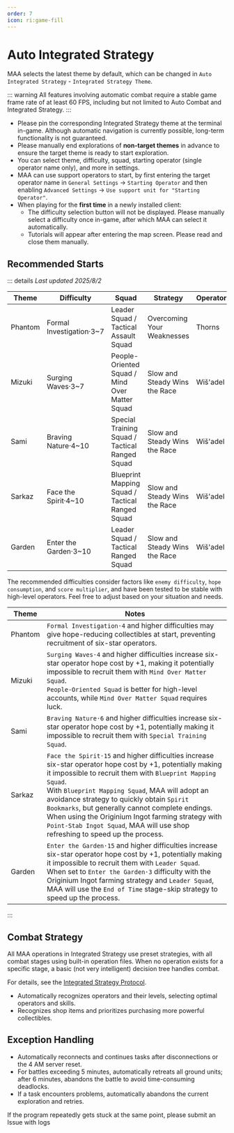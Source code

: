 ```yaml
---
order: 7
icon: ri:game-fill
---
```


# Auto Integrated Strategy

MAA selects the latest theme by default, which can be changed in `Auto Integrated Strategy` - `Integrated Strategy Theme`.

::: warning
All features involving automatic combat require a stable game frame rate of at least 60 FPS, including but not limited to Auto Combat and Integrated Strategy.
:::

- Please pin the corresponding Integrated Strategy theme at the terminal in-game. Although automatic navigation is currently possible, long-term functionality is not guaranteed.
- Please manually end explorations of **non-target themes** in advance to ensure the target theme is ready to start exploration.
- You can select theme, difficulty, squad, starting operator (single operator name only), and more in settings.
- MAA can use support operators to start, by first entering the target operator name in `General Settings` → `Starting Operator` and then enabling `Advanced Settings` → `Use support unit for "Starting Operator"`.
- When playing for the **first time** in a newly installed client:
  - The difficulty selection button will not be displayed. Please manually select a difficulty once in-game, after which MAA can select it automatically.
  - Tutorials will appear after entering the map screen. Please read and close them manually.

## Recommended Starts

::: details _Last updated 2025/8/2_

| Theme   | Difficulty        | Squad                                   | Strategy            | Operator  |
| ------- | ----------------- | --------------------------------------- | ------------------------- | --------- |
| Phantom | Formal Investigation·3~7 | Leader Squad / Tactical Assault Squad | Overcoming Your Weaknesses | Thorns |
| Mizuki  | Surging Waves·3~7 | People-Oriented Squad / Mind Over Matter Squad | Slow and Steady Wins the Race | Wiš'adel |
| Sami    | Braving Nature·4~10 | Special Training Squad / Tactical Ranged Squad | Slow and Steady Wins the Race | Wiš'adel |
| Sarkaz  | Face the Spirit·4~10 | Blueprint Mapping Squad / Tactical Ranged Squad | Slow and Steady Wins the Race | Wiš'adel |
| Garden  | Enter the Garden·3~10 | Leader Squad / Tactical Ranged Squad | Slow and Steady Wins the Race | Wiš'adel |

The recommended difficulties consider factors like `enemy difficulty`, `hope consumption`, and `score multiplier`, and have been tested to be stable with high-level operators. Feel free to adjust based on your situation and needs.

| Theme   | Notes |
| ------- | ----- |
| Phantom | `Formal Investigation·4` and higher difficulties may give hope-reducing collectibles at start, preventing recruitment of six-star operators. |
| Mizuki  | `Surging Waves·4` and higher difficulties increase six-star operator hope cost by +1, making it potentially impossible to recruit them with `Mind Over Matter Squad`.<br>`People-Oriented Squad` is better for high-level accounts, while `Mind Over Matter Squad` requires luck. |
| Sami    | `Braving Nature·6` and higher difficulties increase six-star operator hope cost by +1, potentially making it impossible to recruit them with `Special Training Squad`. |
| Sarkaz  | `Face the Spirit·15` and higher difficulties increase six-star operator hope cost by +1, potentially making it impossible to recruit them with `Blueprint Mapping Squad`.<br>With `Blueprint Mapping Squad`, MAA will adopt an avoidance strategy to quickly obtain `Spirit Bookmarks`, but generally cannot complete endings.<br>When using the Originium Ingot farming strategy with `Point-Stab Ingot Squad`, MAA will use shop refreshing to speed up the process. |
| Garden  | `Enter the Garden·15` and higher difficulties increase six-star operator hope cost by +1, potentially making it impossible to recruit them with `Leader Squad`.<br>When set to `Enter the Garden·3` difficulty with the Originium Ingot farming strategy and `Leader Squad`, MAA will use the `End of Time` stage-skip strategy to speed up the process. |

:::

## Combat Strategy

All MAA operations in Integrated Strategy use preset strategies, with all combat stages using built-in operation files. When no operation exists for a specific stage, a basic (not very intelligent) decision tree handles combat.

For details, see the [Integrated Strategy Protocol](../../protocol/integrated-strategy-schema.md).

- Automatically recognizes operators and their levels, selecting optimal operators and skills.
- Recognizes shop items and prioritizes purchasing more powerful collectibles.

## Exception Handling

- Automatically reconnects and continues tasks after disconnections or the 4 AM server reset.
- For battles exceeding 5 minutes, automatically retreats all ground units; after 6 minutes, abandons the battle to avoid time-consuming deadlocks.
- If a task encounters problems, automatically abandons the current exploration and retries.

If the program repeatedly gets stuck at the same point, please submit an Issue with logs
